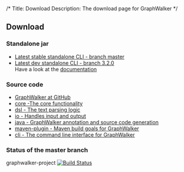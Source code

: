 /*
Title: Download
Description: The download page for GraphWalker
*/

## Download

### Standalone jar
* [Latest stable standalone CLI - branch master](/archive/graphwalker.jar)<br>
* [Latest dev standalone CLI - branch 3.2.0](/archive/graphwalker-cli-3.2.0-SNAPSHOT.jar)<br>
  Have a look at the [documentation](/docs/command_line_syntax)

### Source code
 * [GraphWalker at GitHub](https://github.com/GraphWalker)
 * [core -The core functionality](https://github.com/GraphWalker/graphwalker-core)
 * [dsl - The text parsing logic](https://github.com/GraphWalker/graphwalker-dsl)
 * [io - Handles input and output](https://github.com/GraphWalker/graphwalker-io)
 * [java - GraphWalker annotation and source code generation](https://github.com/GraphWalker/graphwalker-java)
 * [maven-plugin - Maven build goals for GraphWalker](https://github.com/GraphWalker/graphwalker-maven-plugin)
 * [cli - The command line interface for GraphWalker](https://github.com/GraphWalker/graphwalker-cli)

### Status of the master branch
graphwalker-project [![Build Status](https://travis-ci.org/GraphWalker/graphwalker-project.svg?branch=master)](https://travis-ci.org/GraphWalker/graphwalker-project)
